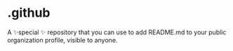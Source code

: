 # .github
A ✨special ✨ repository that you can use to add README.md to your public organization profile, visible to anyone. 
